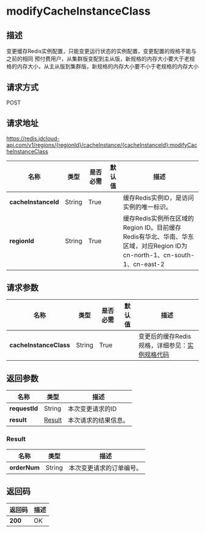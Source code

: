 # modifyCacheInstanceClass


## 描述
变更缓存Redis实例配置，只能变更运行状态的实例配置，变更配置的规格不能与之前的相同
预付费用户，从集群版变配到主从版，新规格的内存大小要大于老规格的内存大小，从主从版到集群版，新规格的内存大小要不小于老规格的内存大小


## 请求方式
POST

## 请求地址
https://redis.jdcloud-api.com/v1/regions/{regionId}/cacheInstance/{cacheInstanceId}:modifyCacheInstanceClass

|名称|类型|是否必需|默认值|描述|
|---|---|---|---|---|
|**cacheInstanceId**|String|True||缓存Redis实例ID，是访问实例的唯一标识。|
|**regionId**|String|True||缓存Redis实例所在区域的Region ID。目前缓存Redis有华北、华南、华东区域，对应Region ID为cn-north-1、cn-south-1、cn-east-2|

## 请求参数
|名称|类型|是否必需|默认值|描述|
|---|---|---|---|---|
|**cacheInstanceClass**|String|True||变更后的缓存Redis规格，详细参见：<a href="https://www.jdcloud.com/help/detail/411/isCatalog/1">实例规格代码</a>|


## 返回参数
|名称|类型|描述|
|---|---|---|
|**requestId**|String|本次变更请求的ID|
|**result**|[Result](##Result)|本次请求的结果信息。|


### <a name="Result">Result</a>
|名称|类型|描述|
|---|---|---|
|**orderNum**|String|本次变更请求的订单编号。|

## 返回码
|返回码|描述|
|---|---|
|**200**|OK|
